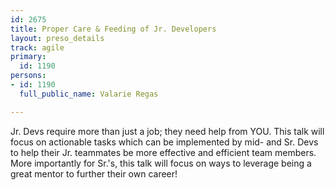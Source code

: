 ```yaml
---
id: 2675
title: Proper Care & Feeding of Jr. Developers
layout: preso_details
track: agile
primary:
  id: 1190
persons:
- id: 1190
  full_public_name: Valarie Regas

---
```

Jr. Devs require more than just a job; they need help from YOU. This talk will focus on actionable tasks which can be implemented by mid- and Sr. Devs to help their Jr. teammates be more effective and efficient team members. More importantly for Sr.'s, this talk will focus on ways to leverage being a great mentor to further their own career! 